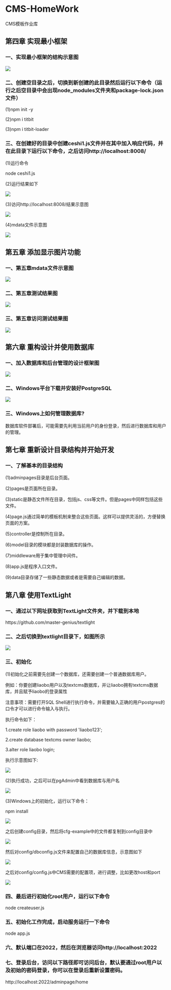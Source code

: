 # CMS-HomeWork
CMS模板作业库

## 第四章 实现最小框架
### 一、实现最小框架的结构示意图
<img src="./image/第四章结构示意图.png"/>

### 二、创建空目录之后，切换到新创建的此目录然后运行以下命令（运行之后空目录中会出现node_modules文件夹和package-lock.json文件）
<p> (1)npm init -y </p>
<p> (2)npm i titbit </p>
<p> (3)npm i titbit-loader </p>

### 三、在创建好的目录中创建ceshi1.js文件并在其中加入响应代码，并在此目录下运行以下命令，之后访问http://localhost:8008/
<p> (1)运行命令 </p>
<p> node ceshi1.js </p>
<p> (2)运行结果如下 </p>
<img src="./image/第四章测试结果.png"/>
<p> (3)访问http://localhost:8008/结果示意图 </p>
<img src="./image/第四章页面访问测试结果.png"/>
<p> (4)mdata文件示意图</p>
<img src="./image/第四章mdata示意图.png"/>

## 第五章 添加显示图片功能
### 一、第五章mdata文件示意图
<img src="./image/第五章mdata文件示意图.png"/>

### 二、第五章测试结果图
<img src="./image/第五章测试结果.png"/>

### 三、第五章访问测试结果图
<img src="./image/第五章访问测试结果图.png"/>

## 第六章 重构设计并使用数据库
### 一、加入数据库和后台管理的设计框架图
<img src="./image/第六章设计框架图.png"/>

### 二、Windows平台下载并安装好PostgreSQL
<img src="./image/pgAdmin示意图.png"/>

### 三、Windows上如何管理数据库?
<p> 数据库软件部署后，可能需要先利用当前用户的身份登录，然后进行数据库和用户的管理。 </p>

## 第七章 重新设计目录结构并开始开发
### 一、了解基本的目录结构
<p> (1)adminpages目录是后台页面。 </p>
<p> (2)pages是页面所在目录。 </p>
<p> (3)static是静态文件所在目录，包括js、css等文件。但是pages中同样包括这些文件。 </p>
<p> (4)page.js通过简单的模板机制来整合这些页面。这样可以提供灵活的，方便替换页面的方案。 </p>
<p> (5)controller是控制所在目录。 </p>
<p> (6)model目录的模块都是封装数据库的操作。 </p>
<p> (7)middleware用于集中管理中间件。 </p>
<p> (8)app.js是程序入口文件。 </p>
<p> (9)data目录存储了一些静态数据或者是需要自己编辑的数据。 </p>

## 第八章 使用TextLight
### 一、通过以下网址获取到TextLight文件夹，并下载到本地
<p> https://github.com/master-genius/textlight </p>

### 二、之后切换到textlight目录下，如图所示
<img src="./image/切换到textlight目录.png"/>

### 三、初始化
<p> (1)初始化之前需要先创建一个数据库，还需要创建一个普通数据库用户。 </p>
<p> 例如：你要创建liaobo用户以及textcms数据库，并让liaobo拥有textcms数据库，并且赋予liaobo的登录属性 </p>
<p> 注意事项：需要打开SQL Shell进行执行命令，并需要输入正确的用户postgres的口令才可以进行命令输入与执行。 </p>
<p> 执行命令如下： </p>
<p> 1.create role liaobo with password 'liaobo123'; </p>
<p> 2.create database textcms owner liaobo; </p>
<p> 3.alter role liaobo login; </p>
<p> 执行示意图如下: </p>
<img src="./image/第八章数据库命令执行示意图.png"/>

<p> (2)执行成功，之后可以在pgAdmin中看到数据库与用户名 </p>
<img src="./image/paAdmin执行后示意图.png"/>

<p> (3)Windows上的初始化，运行以下命令： </p>
<p> npm install </p>
<img src="./image/第八章Windows初始化完成示意图.png"/>

<p> 之后创建config目录，然后将cfg-example中的文件都复制到config目录中 </p>
<img src="./image/config目录示意图.png"/>
<p> 然后对config/dbconfig.js文件来配置自己的数据库信息，示意图如下 </p>
<img src="./image/dbconfig.js文件内容示意图.png"/>
<p> 之后对config/config.js中CMS需要的配置项，进行调整，比如更改host和port </p>
<img src="./image/config.js文件示意图.png"/>

### 四、最后进行初始化root用户，运行以下命令
<p> node createuser.js </p>

### 五、初始化工作完成，启动服务运行一下命令
<p> node app.js </p>

### 六、默认端口在2022，然后在浏览器访问http://localhost:2022

### 七、登录后台，访问以下路径即可访问后台，默认要通过root用户以及初始的密码登录，你可以在登录后重新设置密码。
<p> http://localhost:2022/adminpage/home </p>
